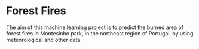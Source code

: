 # Forest Fires

The aim of this machine learning project is to predict the burned area of forest fires in Montesinho park, in the northeast region of Portugal, by using meteorological and other data.
